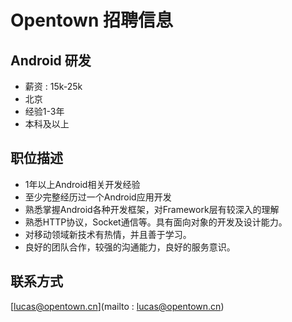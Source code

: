 # Opentown 招聘信息


## Android 研发

* 薪资 : 15k-25k 
* 北京 
* 经验1-3年 
* 本科及以上 

## 职位描述 

* 1年以上Android相关开发经验
* 至少完整经历过一个Android应用开发
* 熟悉掌握Android各种开发框架，对Framework层有较深入的理解
* 熟悉HTTP协议，Socket通信等。具有面向对象的开发及设计能力。
* 对移动领域新技术有热情，并且善于学习。
* 良好的团队合作，较强的沟通能力，良好的服务意识。

## 联系方式

[lucas@opentown.cn](mailto : lucas@opentown.cn)